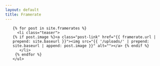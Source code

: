 ```yaml
---
layout: default
title: Framerate
---
```

<style>
@media only screen and (min-width: 800px) {
   .teaser {
	float: left;
	width: 33%;
	box-sizing: border-box;
	padding: 0 0px;}

li.teaser:before{background:none;}
}
  
  </style>
<div id="articles">
 <ul class="posts noList">
 
    {% for post in site.framerates %}
      <li class="teaser">
    {% if post.image %}<a class="post-link" href="{{ framerate.url | prepend: site.baseurl }}"><img src="{{ '/uploads/' | prepend: site.baseurl | append: post.image }}" alt=""></a> {% endif %}
	   </li>
     {% endfor %}
    </ul>

</div>


  
 
